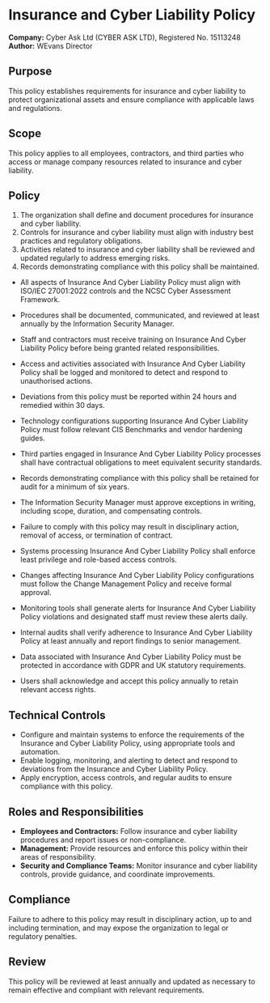 # Insurance and Cyber Liability Policy

**Company:** Cyber Ask Ltd (CYBER ASK LTD), Registered No. 15113248  
**Author:** WEvans Director

## Purpose

This policy establishes requirements for insurance and cyber liability to protect organizational assets and ensure compliance with applicable laws and regulations.

## Scope

This policy applies to all employees, contractors, and third parties who access or manage company resources related to insurance and cyber liability.

## Policy
1. The organization shall define and document procedures for insurance and cyber liability.
2. Controls for insurance and cyber liability must align with industry best practices and regulatory obligations.
3. Activities related to insurance and cyber liability shall be reviewed and updated regularly to address emerging risks.
4. Records demonstrating compliance with this policy shall be maintained.

- All aspects of Insurance And Cyber Liability Policy must align with ISO/IEC 27001:2022 controls and the NCSC Cyber Assessment Framework.
- Procedures shall be documented, communicated, and reviewed at least annually by the Information Security Manager.
- Staff and contractors must receive training on Insurance And Cyber Liability Policy before being granted related responsibilities.
- Access and activities associated with Insurance And Cyber Liability Policy shall be logged and monitored to detect and respond to unauthorised actions.
- Deviations from this policy must be reported within 24 hours and remedied within 30 days.
- Technology configurations supporting Insurance And Cyber Liability Policy must follow relevant CIS Benchmarks and vendor hardening guides.
- Third parties engaged in Insurance And Cyber Liability Policy processes shall have contractual obligations to meet equivalent security standards.
- Records demonstrating compliance with this policy shall be retained for audit for a minimum of six years.
- The Information Security Manager must approve exceptions in writing, including scope, duration, and compensating controls.
- Failure to comply with this policy may result in disciplinary action, removal of access, or termination of contract.

- Systems processing Insurance And Cyber Liability Policy shall enforce least privilege and role-based access controls.
- Changes affecting Insurance And Cyber Liability Policy configurations must follow the Change Management Policy and receive formal approval.
- Monitoring tools shall generate alerts for Insurance And Cyber Liability Policy violations and designated staff must review these alerts daily.
- Internal audits shall verify adherence to Insurance And Cyber Liability Policy at least annually and report findings to senior management.
- Data associated with Insurance And Cyber Liability Policy must be protected in accordance with GDPR and UK statutory requirements.
- Users shall acknowledge and accept this policy annually to retain relevant access rights.

## Technical Controls

- Configure and maintain systems to enforce the requirements of the Insurance and Cyber Liability Policy, using appropriate tools and automation.
- Enable logging, monitoring, and alerting to detect and respond to deviations from the Insurance and Cyber Liability Policy.
- Apply encryption, access controls, and regular audits to ensure compliance with this policy.

## Roles and Responsibilities

- **Employees and Contractors:** Follow insurance and cyber liability procedures and report issues or non-compliance.
- **Management:** Provide resources and enforce this policy within their areas of responsibility.
- **Security and Compliance Teams:** Monitor insurance and cyber liability controls, provide guidance, and coordinate improvements.

## Compliance

Failure to adhere to this policy may result in disciplinary action, up to and including termination, and may expose the organization to legal or regulatory penalties.

## Review

This policy will be reviewed at least annually and updated as necessary to remain effective and compliant with relevant requirements.
